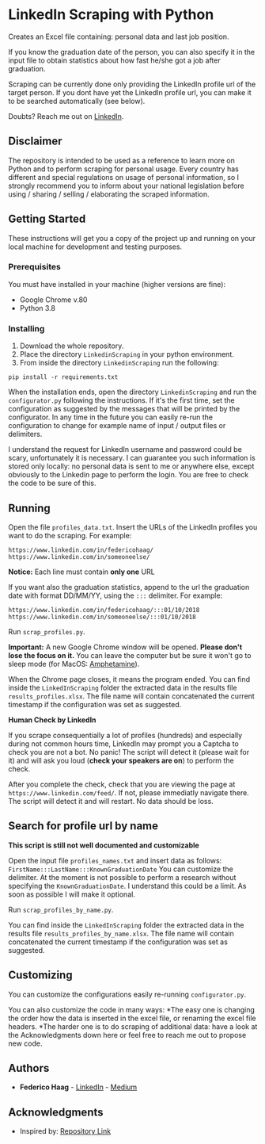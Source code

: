 # LinkedIn Scraping with Python

Creates an Excel file containing: personal data and last job position.

If you know the graduation date of the person, you can also specify it in the input file to obtain statistics about how fast he/she got a job after graduation.

Scraping can be currently done only providing the LinkedIn profile url of the target person. If you dont have yet the LinkedIn profile url, you can make it to be searched automatically (see below).

Doubts? Reach me out on [LinkedIn](https://www.linkedin.com/in/federicohaag/).

## Disclaimer

The repository is intended to be used as a reference to learn more on Python and to perform scraping for personal usage. Every country has different and special regulations on usage of personal information, so I strongly recommend you to inform about your national legislation before using / sharing / selling / elaborating the scraped information.

## Getting Started

These instructions will get you a copy of the project up and running on your local machine for development and testing purposes.

### Prerequisites

You must have installed in your machine (higher versions are fine):
* Google Chrome v.80
* Python 3.8


### Installing

1. Download the whole repository.
2. Place the directory `LinkedinScraping` in your python environment.
3. From inside the directory `LinkedinScraping` run the following:
```
pip install -r requirements.txt
```
 
When the installation ends, open the directory `LinkedinScraping` and run the `configurator.py` following the instructions.
If it's the first time, set the configuration as suggested by the messages that will be printed by the configurator.
In any time in the future you can easily re-run the configuration to change for example name of input / output files or delimiters.

I understand the request for LinkedIn username and password could be scary, unfortunately it is necessary. I can guarantee you such information is stored only locally: no personal data is sent to me or anywhere else, except obviously to the Linkedin page to perform the login. You are free to check the code to be sure of this.

## Running

Open the file `profiles_data.txt`.
Insert the URLs of the LinkedIn profiles you want to do the scraping.
For example:
```
https://www.linkedin.com/in/federicohaag/
https://www.linkedin.com/in/someoneelse/
```
**Notice:** Each line must contain **only one** URL

If you want also the graduation statistics, append to the url the graduation date with format DD/MM/YY, using the `:::` delimiter.
For example:
```
https://www.linkedin.com/in/federicohaag/:::01/10/2018
https://www.linkedin.com/in/someoneelse/:::01/10/2018
```

Run `scrap_profiles.py`.

**Important:** A new Google Chrome window will be opened. **Please don't lose the focus on it.** You can leave the computer but be sure it won't go to sleep mode (for MacOS: [Amphetamine](https://apps.apple.com/it/app/amphetamine/id937984704?mt=12)).

When the Chrome page closes, it means the program ended.
You can find inside the `LinkedInScraping` folder the extracted data in the results file `results_profiles.xlsx`.
The file name will contain concatenated the current timestamp if the configuration was set as suggested.

**Human Check by LinkedIn**

If you scrape consequentially a lot of profiles (hundreds) and especially during not common hours time, LinkedIn may prompt you a Captcha to check you are not a bot. No panic! The script will detect it (please wait for it) and will ask you loud (**check your speakers are on**) to perform the check.

After you complete the check, check that you are viewing the page at `https://www.linkedin.com/feed/`. If not, please immediatly navigate there. The script will detect it and will restart. No data should be loss.

## Search for profile url by name

**This script is still not well documented and customizable**

Open the input file `profiles_names.txt` and insert data as follows:
`FirstName:::LastName:::KnownGraduationDate`
You can customize the delimiter.
At the moment is not possible to perform a research without specifying the `KnownGraduationDate`. I understand this could be a limit. As soon as possible I will make it optional.

Run `scrap_profiles_by_name.py`.

You can find inside the `LinkedInScraping` folder the extracted data in the results file `results_profiles_by_name.xlsx`.
The file name will contain concatenated the current timestamp if the configuration was set as suggested.

## Customizing

You can customize the configurations easily re-running `configurator.py`.

You can also customize the code in many ways:
*The easy one is changing the order how the data is inserted in the excel file, or renaming the excel file headers.
*The harder one is to do scraping of additional data: have a look at the Acknowledgments down here or feel free to reach me out to propose new code.

## Authors

* **Federico Haag** - [LinkedIn](https://www.linkedin.com/in/federicohaag/) - [Medium](https://medium.com/@federicohaag)

## Acknowledgments

* Inspired by: [Repository Link](https://github.com/laxmimerit/LinkedIn-Profile-Scrapper-in-Python)

